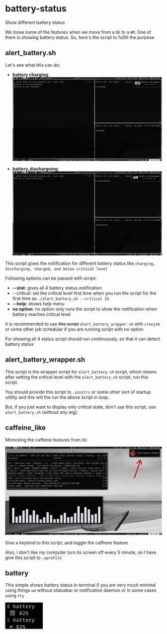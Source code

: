 # battery-status

Show different battery status

We loose some of the features when we move from a `DE` to a `WM`. One of them is showing battery status.
So, here's the script to fulfill the purpose

## alert_battery.sh

Let's see what this can do:

* **battery charging**:
![bat_charging](sshots/battery_charging.png)

* **battery_dischargning**:
![bat_charging](sshots/battery_discharging.png)


This script gives the notification for different battery status like `charging, discharging, charged, and below critical level`

Following options can be passed with script:
* **--stat**: gives all 4 battery status notification
* --critical: set the critical level first time when you run the script for the first time as `./alert_battery.sh --critical 25`
* **--help**: shows help menu
* **no option**: no option only runs the script to show the notification when battery reaches critical level

It is recommended to use ~~this script~~ `alert_battery_wrapper.sh` with `cronjob` or some other job schedular if you are running script with no option

For showing all 4 status script should run continuously, so that it can detect battery status


## alert_battery_wrapper.sh

This script is the wrapper script for `alert_battery.sh` script, which means after setting the critical level with the `alert_battery.sh` script, run this script.

You should provide this script to `.xinitrc` or some other sort of startup uitility and this will the run the above script in loop.

But, if you just want to display only critical state, don't use this script, use `alert_battery.sh` (without any arg).

## caffeine_like

Mimicking the caffeine features from `DE`:

![caffeine](sshots/caffiene_like.png)

Give a keybind to this script, and toggle the caffiene feature

Also, I don't like my computer turn its screen off every 5 minute, so I have give this script to `.xprofile`


## battery

This simple shows battery status in terminal if you are very much minimal using things `wm` without statusbar or notification daemon or in some cases using `tty`

![battery](sshots/battery_terminal.png)
